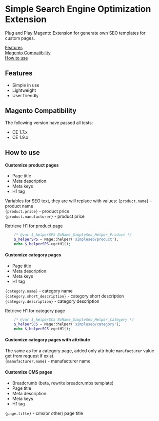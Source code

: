 # Simple Search Engine Optimization Extension

Plug and Play Magento Extension for generate own SEO templates for custom pages.

[Features](#features)  
[Magento Compatibility](#magento-compatibility)  
[How to use](#how-to-use)   

## Features
- Simple in use
- Lightweight
- User friendly

## Magento Compatibility
The following version have passed all tests:
- CE 1.7.x
- CE 1.9.x

## How to use

#### Customize product pages
 - Page title
 - Meta description
 - Meta keys
 - H1 tag

Variables for SEO text, they are will replace with values:
`{product.name}`         - product name  
`{product.price}`        - product price  
`{product.manufacturer}` - product price  

Retrieve H1 for product page
```php
    /* @var $_helperSPS NoName_SimpleSeo_Helper_Product */
    $_helperSPS = Mage::helper('simpleseo/product');
    echo $_helperSPS->getH1();
```

#### Customize category pages
- Page title
- Meta description
- Meta keys
- H1 tag

`{category.name}`              - category name  
`{category.short_description}` - category short description  
`{category.description}`       - category description  

Retrieve H1 for category page
```php
    /* @var $_helperSCS NoName_SimpleSeo_Helper_Category */
    $_helperSCS = Mage::helper('simpleseo/category');
    echo $_helperSCS->getH1();
```

#### Customize category pages with attribute
The same as for a category page, added only attribute `manufacturer` value get from request if exist.  
`{manufacturer.name}` - manufacturer name

#### Customize CMS pages
- Breadcrumb (beta, rewrite breadcrumbs template)
- Page title
- Meta description
- Meta keys
- H1 tag

`{page.title}` - cms(or other) page title  

